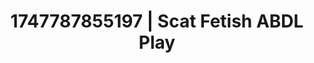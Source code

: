 ---
categories:
- Erotic vulnerability
- Fantasy surrenderSlow strip tease
- Romantic kink
- VR porn
- Closeness kink
image: /assets/images/1747787855197.jpg
layout: post
seo:
  description: Featured content with artistic Scat Fetish, ABDL Play. HD images available.
  keywords: Scat Fetish, ABDL Play
  og_image: /assets/images/1747787855197.jpg
  schema_type: VisualArtwork
tags:
- ABDL Play
- Scat Fetish
- '#1747787855197'
title: 1747787855197 | Scat Fetish ABDL Play
---